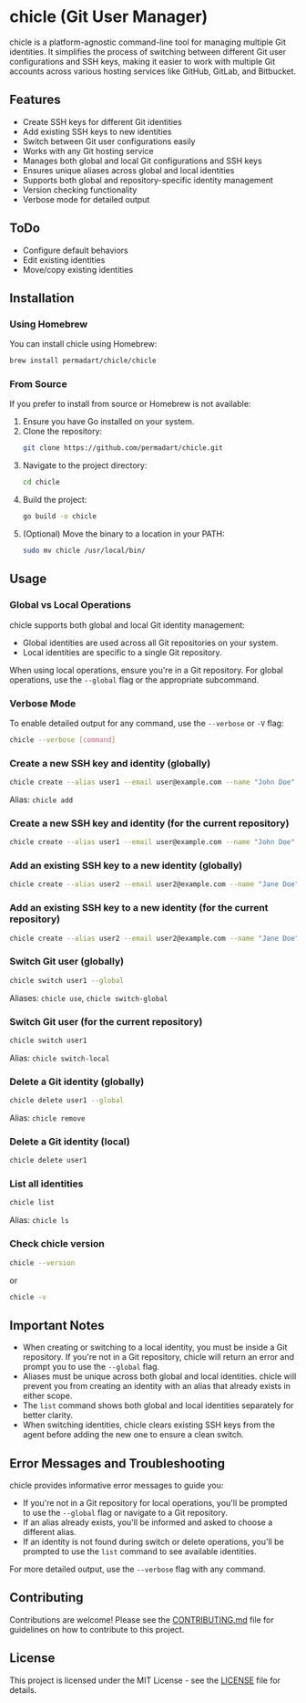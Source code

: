 # chicle (Git User Manager)

chicle is a platform-agnostic command-line tool for managing multiple Git identities. It simplifies the process of switching between different Git user configurations and SSH keys, making it easier to work with multiple Git accounts across various hosting services like GitHub, GitLab, and Bitbucket.

## Features

- Create SSH keys for different Git identities
- Add existing SSH keys to new identities
- Switch between Git user configurations easily
- Works with any Git hosting service
- Manages both global and local Git configurations and SSH keys
- Ensures unique aliases across global and local identities
- Supports both global and repository-specific identity management
- Version checking functionality
- Verbose mode for detailed output

## ToDo
- Configure default behaviors
- Edit existing identities
- Move/copy existing identities

## Installation

### Using Homebrew

You can install chicle using Homebrew:

```bash
brew install permadart/chicle/chicle
```

### From Source

If you prefer to install from source or Homebrew is not available:

1. Ensure you have Go installed on your system.
2. Clone the repository:
   ```bash
   git clone https://github.com/permadart/chicle.git
   ```
3. Navigate to the project directory:
   ```bash
   cd chicle
   ```
4. Build the project:
   ```bash
   go build -o chicle
   ```
5. (Optional) Move the binary to a location in your PATH:
   ```bash
   sudo mv chicle /usr/local/bin/
   ```

## Usage

### Global vs Local Operations

chicle supports both global and local Git identity management:

- Global identities are used across all Git repositories on your system.
- Local identities are specific to a single Git repository.

When using local operations, ensure you're in a Git repository. For global operations, use the `--global` flag or the appropriate subcommand.

### Verbose Mode

To enable detailed output for any command, use the `--verbose` or `-V` flag:

```bash
chicle --verbose [command]
```

### Create a new SSH key and identity (globally)

```bash
chicle create --alias user1 --email user@example.com --name "John Doe" --global
```

Alias: `chicle add`

### Create a new SSH key and identity (for the current repository)

```bash
chicle create --alias user1 --email user@example.com --name "John Doe"
```

### Add an existing SSH key to a new identity (globally)

```bash
chicle create --alias user2 --email user2@example.com --name "Jane Doe" --key ~/.ssh/id_rsa_user2 --global
```

### Add an existing SSH key to a new identity (for the current repository)

```bash
chicle create --alias user2 --email user2@example.com --name "Jane Doe" --key ~/.ssh/id_rsa_user2
```

### Switch Git user (globally)

```bash
chicle switch user1 --global
```

Aliases: `chicle use`, `chicle switch-global`

### Switch Git user (for the current repository)

```bash
chicle switch user1
```

Alias: `chicle switch-local`

### Delete a Git identity (globally)

```bash
chicle delete user1 --global
```

Alias: `chicle remove`

### Delete a Git identity (local)

```bash
chicle delete user1
```

### List all identities

```bash
chicle list
```

Alias: `chicle ls`

### Check chicle version

```bash
chicle --version
```
or
```bash
chicle -v
```

## Important Notes

- When creating or switching to a local identity, you must be inside a Git repository. If you're not in a Git repository, chicle will return an error and prompt you to use the `--global` flag.
- Aliases must be unique across both global and local identities. chicle will prevent you from creating an identity with an alias that already exists in either scope.
- The `list` command shows both global and local identities separately for better clarity.
- When switching identities, chicle clears existing SSH keys from the agent before adding the new one to ensure a clean switch.

## Error Messages and Troubleshooting

chicle provides informative error messages to guide you:

- If you're not in a Git repository for local operations, you'll be prompted to use the `--global` flag or navigate to a Git repository.
- If an alias already exists, you'll be informed and asked to choose a different alias.
- If an identity is not found during switch or delete operations, you'll be prompted to use the `list` command to see available identities.

For more detailed output, use the `--verbose` flag with any command.

## Contributing

Contributions are welcome! Please see the [CONTRIBUTING.md](CONTRIBUTING.md) file for guidelines on how to contribute to this project.

## License

This project is licensed under the MIT License - see the [LICENSE](LICENSE) file for details.